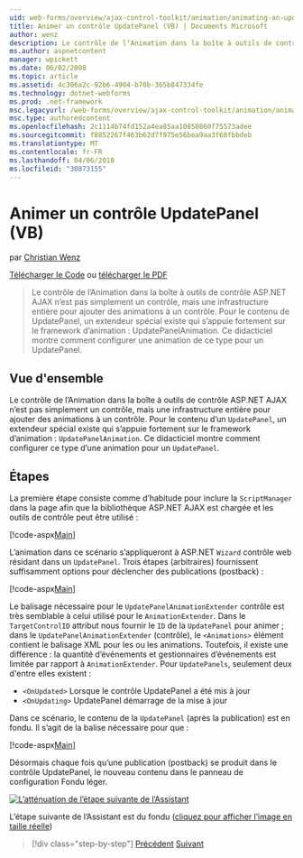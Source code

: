 ```yaml
---
uid: web-forms/overview/ajax-control-toolkit/animation/animating-an-updatepanel-control-vb
title: Animer un contrôle UpdatePanel (VB) | Documents Microsoft
author: wenz
description: Le contrôle de l’Animation dans la boîte à outils de contrôle ASP.NET AJAX n’est pas simplement un contrôle, mais une infrastructure entière pour ajouter des animations à un contrôle. Pour le contenu d’un...
ms.author: aspnetcontent
manager: wpickett
ms.date: 06/02/2008
ms.topic: article
ms.assetid: 4c306a2c-92b6-4904-b70b-365b847334fe
ms.technology: dotnet-webforms
ms.prod: .net-framework
msc.legacyurl: /web-forms/overview/ajax-control-toolkit/animation/animating-an-updatepanel-control-vb
msc.type: authoredcontent
ms.openlocfilehash: 2c1114b74fd152a4ea85aa10850860f75573adee
ms.sourcegitcommit: f8852267f463b62d7f975e56bea9aa3f68fbbdeb
ms.translationtype: MT
ms.contentlocale: fr-FR
ms.lasthandoff: 04/06/2018
ms.locfileid: "30873155"
---
```

<a name="animating-an-updatepanel-control-vb"></a>Animer un contrôle UpdatePanel (VB)
====================
par [Christian Wenz](https://github.com/wenz)

[Télécharger le Code](http://download.microsoft.com/download/9/3/f/93f8daea-bebd-4821-833b-95205389c7d0/UpdatePanelAnimation1.vb.zip) ou [télécharger le PDF](http://download.microsoft.com/download/b/6/a/b6ae89ee-df69-4c87-9bfb-ad1eb2b23373/updatepanelanimation1VB.pdf)

> Le contrôle de l’Animation dans la boîte à outils de contrôle ASP.NET AJAX n’est pas simplement un contrôle, mais une infrastructure entière pour ajouter des animations à un contrôle. Pour le contenu de UpdatePanel, un extendeur spécial existe qui s’appuie fortement sur le framework d’animation : UpdatePanelAnimation. Ce didacticiel montre comment configurer une animation de ce type pour un UpdatePanel.


## <a name="overview"></a>Vue d'ensemble

Le contrôle de l’Animation dans la boîte à outils de contrôle ASP.NET AJAX n’est pas simplement un contrôle, mais une infrastructure entière pour ajouter des animations à un contrôle. Pour le contenu d’un `UpdatePanel`, un extendeur spécial existe qui s’appuie fortement sur le framework d’animation : `UpdatePanelAnimation`. Ce didacticiel montre comment configurer ce type d’une animation pour un `UpdatePanel`.

## <a name="steps"></a>Étapes

La première étape consiste comme d’habitude pour inclure la `ScriptManager` dans la page afin que la bibliothèque ASP.NET AJAX est chargée et les outils de contrôle peut être utilisé :

[!code-aspx[Main](animating-an-updatepanel-control-vb/samples/sample1.aspx)]

L’animation dans ce scénario s’appliqueront à ASP.NET `Wizard` contrôle web résidant dans un `UpdatePanel`. Trois étapes (arbitraires) fournissent suffisamment options pour déclencher des publications (postback) :

[!code-aspx[Main](animating-an-updatepanel-control-vb/samples/sample2.aspx)]

Le balisage nécessaire pour le `UpdatePanelAnimationExtender` contrôle est très semblable à celui utilisé pour le `AnimationExtender`. Dans le `TargetControlID` attribut nous fournir le `ID` de la `UpdatePanel` pour animer ; dans le `UpdatePanelAnimationExtender` (contrôle), le `<Animations>` élément contient le balisage XML pour les ou les animations. Toutefois, il existe une différence : la quantité d’événements et gestionnaires d’événements est limitée par rapport à `AnimationExtender`. Pour `UpdatePanels`, seulement deux d'entre elles existent :

- `<OnUpdated>` Lorsque le contrôle UpdatePanel a été mis à jour
- `<OnUpdating>` UpdatePanel démarrage de la mise à jour

Dans ce scénario, le contenu de la `UpdatePanel` (après la publication) est en fondu. Il s’agit de la balise nécessaire pour que :

[!code-aspx[Main](animating-an-updatepanel-control-vb/samples/sample3.aspx)]

Désormais chaque fois qu’une publication (postback) se produit dans le contrôle UpdatePanel, le nouveau contenu dans le panneau de configuration Fondu léger.


[![L’atténuation de l’étape suivante de l’Assistant](animating-an-updatepanel-control-vb/_static/image2.png)](animating-an-updatepanel-control-vb/_static/image1.png)

L’étape suivante de l’Assistant est du fondu ([cliquez pour afficher l’image en taille réelle](animating-an-updatepanel-control-vb/_static/image3.png))

> [!div class="step-by-step"]
> [Précédent](changing-an-animation-using-client-side-code-vb.md)
> [Suivant](dynamically-controlling-updatepanel-animations-vb.md)
